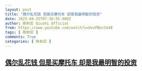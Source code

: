 ```yaml
---
layout: post
title: "偶尔乱花钱 但是买摩托车 却是我最明智的投资"
date: 2023-04-25T07:36:55.000Z
author: 陈秋实 Qiushi Official
from: https://www.youtube.com/watch?v=UvvPBocCm48
tags: [ 陈秋实 ]
comments: True
categories: [ 陈秋实 ]
---
```

<!--1682408215000-->
[偶尔乱花钱 但是买摩托车 却是我最明智的投资](https://www.youtube.com/watch?v=UvvPBocCm48)
------

<div>

</div>
